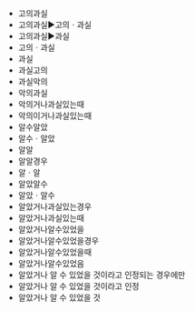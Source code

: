 - 고의과실
- 고의과실▶️고의ㆍ과실
- 고의과실▶️과실
- 고의ㆍ과실
- 과실
- 과실고의
- 과실악의
- 악의과실
- 악의거나과실있는때
- 악의이거나과실있는때
- 알수알았
- 알수ㆍ알았
- 알알
- 알알경우
- 알ㆍ알
- 알았알수
- 알았ㆍ알수
- 알았거나과실있는경우
- 알았거나과실있는때
- 알았거나알수있었을
- 알았거나알수있었을경우
- 알았거나알수있었을때
- 알았거나알수있었음
- 알았거나 알 수 있었을 것이라고 인정되는 경우에만
- 알았거나 알 수 있었을 것이라고 인정
- 알았거나 알 수 있었을 것
